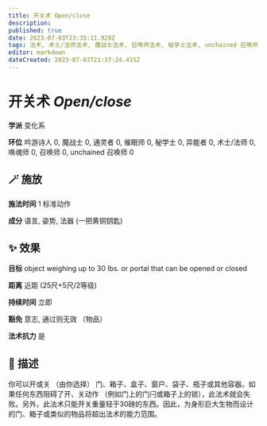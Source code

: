 ```yaml
---
title: 开关术 Open/close
description: 
published: true
date: 2023-07-03T23:35:11.928Z
tags: 法术, 术士/法师法术, 魔战士法术, 召唤师法术, 秘学士法术, unchained 召唤师法术, 吟游诗人法术, 变化系, 异能者法术, 催眠师法术, 通灵者法术, 唤魂师法术, 戏法/祷念
editor: markdown
dateCreated: 2023-07-03T21:37:24.415Z
---
```


# **开关术** *Open/close*

**学派** 变化系 

**环位** 吟游诗人 0, 魔战士 0, 通灵者 0, 催眠师 0, 秘学士 0, 异能者 0, 术士/法师 0, 唤魂师 0, 召唤师 0, unchained 召唤师 0

## 🪄 施放

**施法时间** 1 标准动作

**成分** 语言, 姿势, 法器 (一把黄铜钥匙)

## ✨ 效果 

**目标** object weighing up to 30 lbs. or portal that can be opened or closed 

**距离** 近距 (25尺+5尺/2等级)  

**持续时间** 立即 

**豁免** 意志, 通过则无效 （物品）

**法术抗力** 是

## 📖 描述

你可以开或关 （由你选择） 门、箱子、盒子、窗户、袋子、瓶子或其他容器。如果任何东西阻碍了开、关动作 （例如门上的门闩或箱子上的锁），此法术就会失败。另外，此法术只能开关重量轻于30磅的东西。因此，为身形巨大生物而设计的门、箱子或类似的物品将超出法术的能力范围。
    